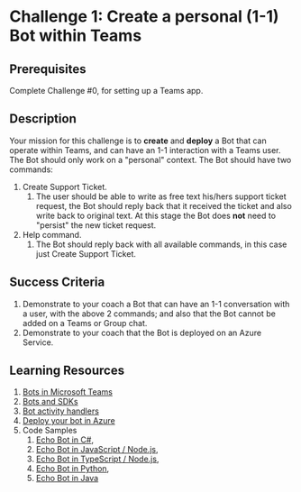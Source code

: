 # Challenge 1: Create a personal (1-1) Bot within Teams

## Prerequisites

Complete Challenge #0, for setting up a Teams app.

## Description

Your mission for this challenge is to **create** and **deploy** a Bot that can operate within Teams, and can have an 1-1 interaction with a Teams user. The Bot should only work on a "personal" context.
The Bot should have two commands:

1. Create Support Ticket.
    1. The user should be able to write as free text his/hers support ticket request, the Bot should reply back that it received the ticket and also write back to original text. At this stage the Bot does **not** need to "persist" the new ticket request.
2. Help command.
    1. The Bot should reply back with all available commands, in this case just Create Support Ticket.

## Success Criteria

1. Demonstrate to your coach a Bot that can have an 1-1 conversation with a user, with the above 2 commands; and also that the Bot cannot be added on a Teams or Group chat.
2. Demonstrate to your coach that the Bot is deployed on an Azure Service.

## Learning Resources

1. [Bots in Microsoft Teams](https://docs.microsoft.com/en-us/microsoftteams/platform/bots/what-are-bots)
2. [Bots and SDKs](https://docs.microsoft.com/en-us/microsoftteams/platform/bots/bot-features?tabs=dotnet#bots-with-the-microsoft-bot-framework)
3. [Bot activity handlers](https://docs.microsoft.com/en-us/microsoftteams/platform/bots/bot-basics?tabs=csharp)
4. [Deploy your bot in Azure](https://docs.microsoft.com/en-us/azure/bot-service/bot-builder-deploy-az-cli?view=azure-bot-service-4.0&tabs=csharp%2Cuserassigned)
5. Code Samples 
    1. [Echo Bot in C#](https://github.com/microsoft/BotBuilder-Samples/tree/main/samples/csharp_dotnetcore/02.echo-bot),
    2. [Echo Bot in JavaScript / Node.js](https://github.com/microsoft/BotBuilder-Samples/tree/main/samples/javascript_nodejs/02.echo-bot),
    3. [Echo Bot in TypeScript / Node.js](https://github.com/microsoft/BotBuilder-Samples/blob/main/samples/typescript_nodejs/02.echo-bot),
    4. [Echo Bot in Python](https://github.com/microsoft/BotBuilder-Samples/blob/main/samples/python/02.echo-bot),
    5. [Echo Bot in Java](https://github.com/microsoft/BotBuilder-Samples/blob/main/samples/java_springboot/02.echo-bot)
